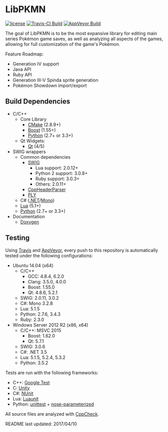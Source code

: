 LibPKMN
===============================================

[![license](https://img.shields.io/badge/license-MIT-blue.svg)](https://github.com/ncorgan/libpkmn/blob/master/LICENSE.txt)
[![Travis-CI Build](https://travis-ci.org/ncorgan/libpkmn.svg)](https://travis-ci.org/ncorgan/libpkmn)
[![AppVeyor Build](https://ci.appveyor.com/api/projects/status/github/ncorgan/libpkmn)](https://ci.appveyor.com/project/ncorgan/libpkmn)

The goal of LibPKMN is to be the most expansive library for editing main series Pokémon game saves, as well
as analyzing all aspects of the games, allowing for full customization of the game's Pokémon.

Feature Roadmap:
 * Generation IV support
 * Java API
 * Ruby API
 * Generation III-V Spinda sprite generation
 * Pokémon Showdown import/export

Build Dependencies
-------------------------------------

* C/C++
  * Core Library
    * [CMake](https://www.cmake.org) (2.8.9+)
    * [Boost](https://www.boost.org) (1.55+)
    * [Python](https://www.python.org) (2.7+ or 3.3+)
  * Qt Widgets:
    * [Qt](https://www.qt.io) (4/5)
* SWIG wrappers
  * Common dependencies
    * [SWIG](http://swig.org/)
      * Lua support: 2.0.12+
      * Python 2 support: 3.0.8+
      * Ruby support: 3.0.3+
      * Others: 2.0.11+
    * [CppHeaderParser](https://pypi.python.org/pypi/CppHeaderParser/)
    * [PLY](https://pypi.python.org/pypi/ply)
  * C# ([.NET](https://www.microsoft.com/net)/[Mono](http://www.mono-project.com/))
  * [Lua](https://www.lua.org) (5.1+)
  * [Python](https://www.python.org) (2.7+ or 3.3+)
* Documentation
  * [Doxygen](https://www.stack.nl/~dimitri/doxygen/)

Testing
-------------------------------------

Using [Travis](https://travis-ci.org/ncorgan/libpkmn) and
[AppVeyor](https://ci.appveyor.com/project/ncorgan/libpkmn), every push to this
repository is automatically tested under the following configurations:

 * Ubuntu 14.04 (x64)
   * C/C++
     * GCC: 4.8.4, 6.2.0
     * Clang: 3.5.0, 4.0.0
     * Boost: 1.55.0
     * Qt: 4.8.6, 5.2.1
   * SWIG: 2.0.11, 3.0.2
   * C#: Mono 3.2.8
   * Lua: 5.1.5
   * Python: 2.7.6, 3.4.3
   * Ruby: 2.3.0
 * Windows Server 2012 R2 (x86, x64)
   * C/C++: MSVC 2015
     * Boost: 1.62.0
     * Qt: 5.7.1
   * SWIG: 3.0.6
   * C#: .NET 3.5
   * Lua: 5.1.5, 5.2.4, 5.3.2
   * Python: 3.5.2

Tests are run with the following frameworks:
 * C++: [Google Test](https://github.com/google/googletest)
 * C: [Unity](https://github.com/ThrowTheSwitch/Unity)
 * C#: [NUnit](https://www.nunit.org/)
 * Lua: [Luaunit](https://github.com/bluebird75/luaunit)
 * Python: [unittest](https://docs.python.org/3/library/unittest.html) + [nose-parameterized](https://pypi.python.org/pypi/nose-parameterized/)

All source files are analyzed with [CppCheck](http://cppcheck.sourceforge.net/).

README last updated: 2017/04/10
